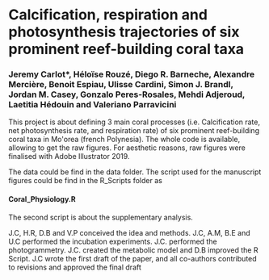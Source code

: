 # Calcification, respiration and photosynthesis trajectories of six prominent reef-building coral taxa 
### Jeremy Carlot*, Héloïse Rouzé, Diego R. Barneche, Alexandre Mercière, Benoit Espiau, Ulisse Cardini, Simon J. Brandl, Jordan M. Casey, Gonzalo Peres-Rosales, Mehdi Adjeroud, Laetitia Hédouin and Valeriano Parravicini

This project is about defining 3 main coral processes (i.e. Calcification rate, net photosynthesis rate, and respiration rate) of six prominent reef-building coral taxa in Mo'orea (french Polynesia).
The whole code is available, allowing to get the raw figures. For aesthetic reasons, raw figures were finalised with Adobe Illustrator 2019. 

The data could be find in the data folder.
The script used for the manuscript figures could be find in the R_Scripts folder as 
#### Coral_Physiology.R ####
The second script is about the supplementary analysis.

J.C, H.R, D.B and V.P conceived the idea and methods. J.C, A.M, B.E and U.C performed the incubation experiments. J.C. performed the photogrammetry. J.C. created the metabolic model and D.B improved the R Script. J.C wrote the first draft of the paper, and all co-authors contributed to revisions and approved the final draft
